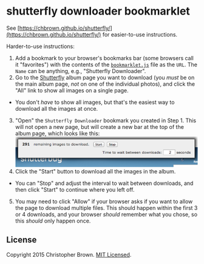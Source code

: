 # shutterfly downloader bookmarklet

See [https://chbrown.github.io/shutterfly/](https://chbrown.github.io/shutterfly/) for easier-to-use instructions.

Harder-to-use instructions:

1. Add a bookmark to your browser's bookmarks bar (some browsers call it "favorites") with the contents of the [`bookmarklet.js`](https://raw.githubusercontent.com/chbrown/shutterfly/gh-pages/bookmarklet.js) file as the `URL`. The `Name` can be anything, e.g., "Shutterfly Downloader".
2. Go to the [Shutterfly](https://www.shutterfly.com/) album page you want to download (you _must_ be on the main album page, _not_ on one of the individual photos), and click the "All" link to show all images on a single page.
  * You don't _have_ to show all images, but that's the easiest way to download all the images at once.
3. "Open" the `Shutterfly Downloader` bookmark you created in Step 1. This will not open a new page, but will create a new bar at the top of the album page, which looks like this:
  ![Shutterfly Downloader Screenshot](docs/screenshot.png)
4. Click the "Start" button to download all the images in the album.
  * You can "Stop" and adjust the interval to wait between downloads, and then click "Start" to continue where you left off.
5. You may need to click "Allow" if your browser asks if you want to allow the page to download multiple files. This should happen within the first 3 or 4 downloads, and your browser _should_ remember what you chose, so this _should_ only happen once.


## License

Copyright 2015 Christopher Brown. [MIT Licensed](http://opensource.org/licenses/MIT).
